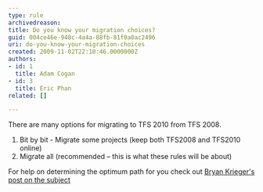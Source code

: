 ```yaml
---
type: rule
archivedreason: 
title: Do you know your migration choices?
guid: 004ce46e-948c-4a4a-88fb-81f0a0ac2496
uri: do-you-know-your-migration-choices
created: 2009-11-02T22:10:46.0000000Z
authors:
- id: 1
  title: Adam Cogan
- id: 3
  title: Eric Phan
related: []

---
```


There are many options for migrating to TFS 2010 from TFS 2008.

1. Bit by bit - Migrate some projects (keep both TFS2008 and TFS2010 online)
2. Migrate all (recommended – this is what these rules will be about)





For help on determining the optimum path for you check out [Bryan Krieger's post on the subject](http&#58;//blogs.msdn.com/bkrieger/archive/2009/10/21/team-foundation-server-2010-upgrade.aspx)

<!--endintro-->
